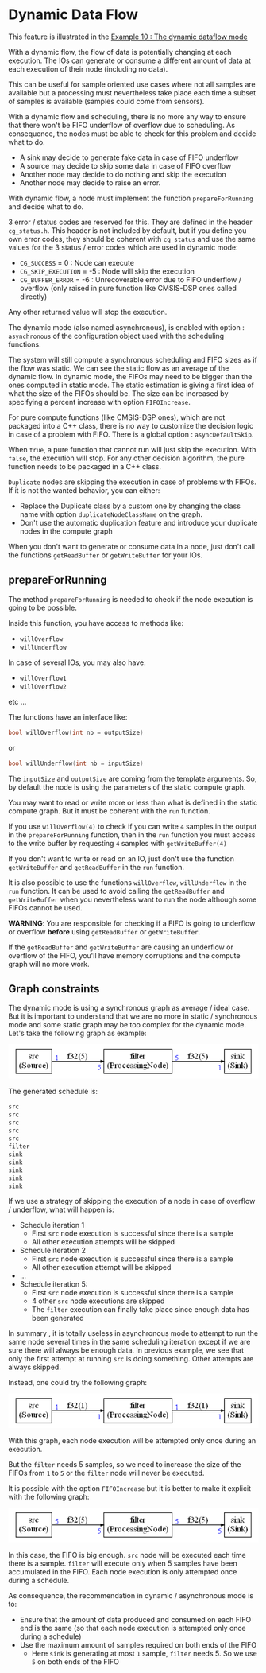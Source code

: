 # Dynamic Data Flow

This feature is illustrated in the [Example 10 : The dynamic dataflow mode](../Examples/example10/README.md)

 With a dynamic flow, the flow of data is potentially changing at each execution. The IOs can generate or consume a different amount of data at each execution of their node (including no data).

This can be useful for sample oriented use cases where not all samples are available but a processing must nevertheless take place each time a subset of samples is available (samples could come from sensors).

With a dynamic flow and scheduling, there is no more any way to ensure that there won't be FIFO underflow of overflow due to scheduling. As consequence, the nodes must be able to check for this problem and decide what to do.

* A sink may decide to generate fake data in case of FIFO underflow
* A source may decide to skip some data in case of FIFO overflow
* Another node may decide to do nothing and skip the execution
* Another node may decide to raise an error.

With dynamic flow, a node must implement the function `prepareForRunning` and decide what to do.

3 error / status codes are reserved for this. They are defined in the header `cg_status.h`. This header is not included by default, but if you define you own error codes, they should be coherent with `cg_status` and use the same values for the 3 status / error codes which are used in dynamic mode:

* `CG_SUCCESS`  = 0 : Node can execute
* `CG_SKIP_EXECUTION` = -5 : Node will skip the execution
* `CG_BUFFER_ERROR` = -6 : Unrecoverable error due to FIFO underflow / overflow (only raised in pure function like CMSIS-DSP ones called directly)

Any other returned value will stop the execution.

The dynamic mode (also named asynchronous), is enabled with option : `asynchronous` of the configuration object used with the scheduling functions.

The system will still compute a synchronous scheduling and FIFO sizes as if the flow was static. We can see the static flow as an average of the dynamic flow. In dynamic mode, the FIFOs may need to be bigger than the ones computed in static mode.  The static estimation is giving a first idea of what the size of the FIFOs should be. The size can be increased by specifying a percent increase with option `FIFOIncrease`.

For pure compute functions (like CMSIS-DSP ones), which are not packaged into a C++ class, there is no way to customize the decision logic in case of a problem with FIFO. There is a global option : `asyncDefaultSkip`. 

When `true`, a pure function that cannot run will just skip the execution. With `false`, the execution will stop. For any other decision algorithm, the pure function needs to be packaged in a C++ class.

`Duplicate` nodes are skipping the execution in case of problems with FIFOs. If it is not the wanted behavior, you can either:

* Replace the Duplicate class by a custom one by changing the class name with option `duplicateNodeClassName` on the graph.
* Don't use the automatic duplication feature and introduce your duplicate nodes in the compute graph

When you don't want to generate or consume data in a node, just don't call the functions `getReadBuffer` or `getWriteBuffer` for your IOs.

## prepareForRunning

The method `prepareForRunning` is needed to check if the node execution is going to be possible.

Inside this function, you have access to methods like:

* `willOverflow`
* `willUnderflow`

In case of several IOs, you may also have:

* `willOverflow1`
* `willOverflow2` 

etc ...

The functions have an interface like:

```C++
bool willOverflow(int nb = outputSize)
```

or

```C++
bool willUnderflow(int nb = inputSize)
```

The `inputSize` and `outputSize` are coming from the template arguments. So, by default the node is using the parameters of the static compute graph.

You may want to read or write more or less than what is defined in the static compute graph. But it must be coherent with the `run` function.

If you use `willOverflow(4)` to check if you can write `4` samples in the output in the `prepareForRunning` function, then in the `run` function you must access to the write buffer by requesting `4` samples with `getWriteBuffer(4)`

If you don't want to write or read on an IO, just don't use the function `getWriteBuffer` and `getReadBuffer` in the `run` function.

It is also possible to use the functions `willOverflow`, `willUnderflow` in the `run` function. It can be used to avoid calling the `getReadBuffer` and `getWriteBuffer` when you nevertheless want to run the node although some FIFOs cannot be used.

**WARNING**: You are responsible for checking if a FIFO is going to underflow or overflow **before** using `getReadBuffer` or `getWriteBuffer`.

If the `getReadBuffer` and `getWriteBuffer` are causing an underflow or overflow of the FIFO, you'll have memory corruptions and the compute graph will no more work.

## Graph constraints

The dynamic mode is using a synchronous graph as average / ideal case. But it is important to understand that we are no more in static / synchronous mode and some static graph may be too complex for the dynamic mode. Let's take the following graph as example:

![async_topological2](assets/async_topological2.png)

The generated schedule is:

```
src
src
src
src
src
filter
sink
sink
sink
sink
sink
```

If we use a strategy of skipping the execution of a node in case of overflow / underflow, what will happen is:

* Schedule iteration  1
  * First `src` node execution is successful since there is a sample
  * All other execution attempts will be skipped 
* Schedule iteration  2
  * First `src` node execution is successful since there is a sample
  * All other execution attempt will be skipped 
* ...
* Schedule iteration  5:
  * First `src` node execution is successful since there is a sample
  * 4 other `src` node executions are skipped
  * The `filter` execution can finally take place since enough data has been generated



In summary , it is totally useless in asynchronous mode to attempt to run the same node several times in the same scheduling iteration except if we are sure there will always be enough data. In previous example, we see that only the first attempt at running `src` is doing something. Other attempts are always skipped.



Instead, one could try the following graph:

![async_topological1](assets/async_topological1.png)

With this graph, each node execution will be attempted only once during an execution.

But the `filter` needs 5 samples, so we need to increase the size of the FIFOs from `1` to `5` or the `filter` node will never be executed. 

It is possible with the option `FIFOIncrease` but it is better to make it explicit with the following graph:

![async_topological3](assets/async_topological3.png)

In this case, the FIFO is big enough. `src` node will be executed each time there is a sample. `filter` will execute only when 5 samples have been accumulated in the FIFO. Each node execution is only attempted once during a schedule.



As consequence, the recommendation in dynamic / asynchronous mode is to:

* Ensure that the amount of data produced and consumed on each FIFO end is the same (so that each node execution is attempted only once during a schedule)
* Use the maximum amount of samples required on both ends of the FIFO
  * Here `sink` is generating  at most `1` sample, `filter` needs 5. So we use `5` on both ends of the FIFO
